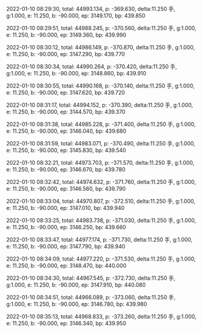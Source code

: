 2022-01-10 08:29:30, total: 44993.134, p: -369.630, delta:11.250 手, g:1.000, e: 11.250, b: -90.000, ep: 3149.170, bp: 439.850

2022-01-10 08:29:51, total: 44988.245, p: -370.560, delta:11.250 手, g:1.000, e: 11.250, b: -90.000, ep: 3149.360, bp: 439.990

2022-01-10 08:30:12, total: 44986.149, p: -370.870, delta:11.250 手, g:1.000, e: 11.250, b: -90.000, ep: 3147.290, bp: 439.770

2022-01-10 08:30:34, total: 44990.264, p: -370.420, delta:11.250 手, g:1.000, e: 11.250, b: -90.000, ep: 3148.860, bp: 439.910

2022-01-10 08:30:55, total: 44990.168, p: -370.140, delta:11.250 手, g:1.000, e: 11.250, b: -90.000, ep: 3147.620, bp: 439.720

2022-01-10 08:31:17, total: 44994.152, p: -370.390, delta:11.250 手, g:1.000, e: 11.250, b: -90.000, ep: 3144.570, bp: 439.370

2022-01-10 08:31:38, total: 44985.228, p: -371.400, delta:11.250 手, g:1.000, e: 11.250, b: -90.000, ep: 3146.040, bp: 439.680

2022-01-10 08:31:59, total: 44983.071, p: -370.490, delta:11.250 手, g:1.000, e: 11.250, b: -90.000, ep: 3145.830, bp: 439.540

2022-01-10 08:32:21, total: 44973.703, p: -371.570, delta:11.250 手, g:1.000, e: 11.250, b: -90.000, ep: 3146.670, bp: 439.780

2022-01-10 08:32:42, total: 44974.632, p: -371.760, delta:11.250 手, g:1.000, e: 11.250, b: -90.000, ep: 3146.560, bp: 439.790

2022-01-10 08:33:04, total: 44970.807, p: -372.510, delta:11.250 手, g:1.000, e: 11.250, b: -90.000, ep: 3147.010, bp: 439.940

2022-01-10 08:33:25, total: 44983.738, p: -371.030, delta:11.250 手, g:1.000, e: 11.250, b: -90.000, ep: 3146.250, bp: 439.660

2022-01-10 08:33:47, total: 44977.174, p: -371.730, delta:11.250 手, g:1.000, e: 11.250, b: -90.000, ep: 3147.790, bp: 439.940

2022-01-10 08:34:09, total: 44977.220, p: -371.530, delta:11.250 手, g:1.000, e: 11.250, b: -90.000, ep: 3148.470, bp: 440.000

2022-01-10 08:34:30, total: 44967.545, p: -372.730, delta:11.250 手, g:1.000, e: 11.250, b: -90.000, ep: 3147.910, bp: 440.080

2022-01-10 08:34:51, total: 44966.089, p: -373.060, delta:11.250 手, g:1.000, e: 11.250, b: -90.000, ep: 3146.780, bp: 439.980

2022-01-10 08:35:13, total: 44968.833, p: -373.260, delta:11.250 手, g:1.000, e: 11.250, b: -90.000, ep: 3146.340, bp: 439.950